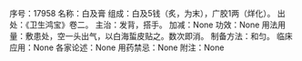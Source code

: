 序号：17958
名称：白及膏
组成：白及5钱（炙，为末），广胶1两（烊化）。
出处：《卫生鸿宝》卷二。
主治：发背，搭手。
加减：None
功效：None
用法用量：敷患处，空一头出气，以白海蜇皮贴之。数次即消。
制备方法：和匀。
临床应用：None
各家论述：None
用药禁忌：None
附注：None
